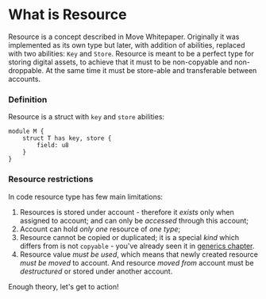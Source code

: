 # What is Resource

Resource is a concept described in Move Whitepaper. Originally it was implemented as its own type but later, with addition of abilities, replaced with two abilities: `Key` and `Store`. Resource is meant to be a perfect type for storing digital assets, to achieve that it must to be non-copyable and non-droppable. At the same time it must be store-able and transferable between accounts. 

<!-- Resource is a defineable type with set of restrictions created to make this type safe enough to represent digital assets. That being said, resource must meet the requirements for these assets: it cannot be copied nor can it be discarded or reused. We've already [been through](/resources) general description of its properties; let's see how these restrictions are implemented in the Move language. -->

### Definition

Resource is a struct with `key` and `store` abilities:

```Move
module M {
    struct T has key, store {
        field: u8
    }
}
```

### Resource restrictions

In code resource type has few main limitations:

1. Resources is stored under account - therefore it *exists* only when assigned to account; and can only be *accessed* through this account;
2. Account can hold *only one* resource of *one type*;
3. Resource cannot be copied or duplicated; it is a special *kind* which differs from is not `copyable` - you've already seen it in [generics chapter](/advanced-topics/understanding-generics.md#resource).
4. Resource value *must be used*, which means that newly created resource *must be moved* to account. And resource *moved from* account must be *destructured* or stored under another account.

Enough theory, let's get to action!
